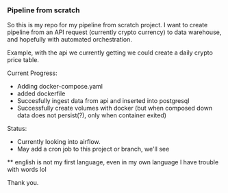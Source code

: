 ### Pipeline from scratch

So this is my repo for my pipeline from scratch project. I want to create pipeline from an API request (currently crypto currency) to data warehouse, and hopefully with automated orchestration. 

Example, with the api we currently getting we could create a daily crypto price table.

Current Progress:
- Adding docker-compose.yaml
- added dockerfile
- Succesfully ingest data from api and inserted into postgresql
- Successfully create volumes with docker (but when composed down data does not persist(?), only when container exited)

Status:
- Currently looking into airflow.
- May add a cron job to this project or branch, we'll see

** english is not my first language, even in my own language I have trouble with words lol

Thank you.
